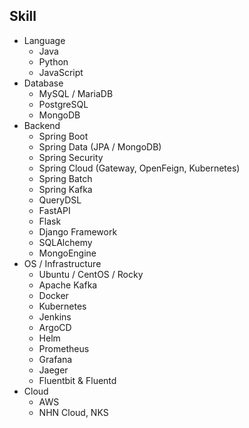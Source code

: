 ## Skill
- Language
  - Java
  - Python
  - JavaScript
- Database
  - MySQL / MariaDB
  - PostgreSQL
  - MongoDB
- Backend
  - Spring Boot
  - Spring Data (JPA / MongoDB)
  - Spring Security
  - Spring Cloud (Gateway, OpenFeign, Kubernetes)
  - Spring Batch
  - Spring Kafka
  - QueryDSL
  - FastAPI
  - Flask
  - Django Framework
  - SQLAlchemy
  - MongoEngine
- OS / Infrastructure
  - Ubuntu / CentOS / Rocky
  - Apache Kafka
  - Docker
  - Kubernetes
  - Jenkins
  - ArgoCD
  - Helm
  - Prometheus
  - Grafana
  - Jaeger
  - Fluentbit & Fluentd
- Cloud
  - AWS
  - NHN Cloud, NKS
